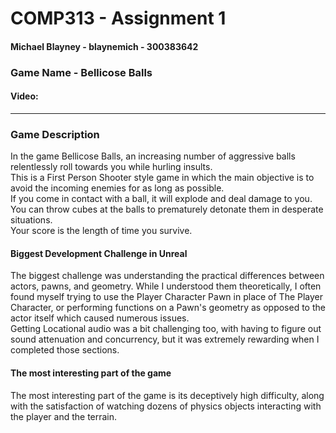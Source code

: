 # COMP313 - Assignment 1
#### Michael Blayney - blaynemich - 300383642
### Game Name - Bellicose Balls
#### Video:


***

### Game Description

In the game Bellicose Balls, an increasing number of aggressive balls relentlessly roll towards you while hurling insults. </br>
This is a First Person Shooter style game in which the main objective is to avoid the incoming enemies for as long as possible. </br>
If you come in contact with a ball, it will explode and deal damage to you. </br>
You can throw cubes at the balls to prematurely detonate them in desperate situations. </br>
Your score is the length of time you survive.

#### Biggest Development Challenge in Unreal
The biggest challenge was understanding the practical differences between actors, pawns, and geometry. While I understood them theoretically, I often found myself trying to use the Player Character Pawn in place of The Player Character, or performing functions on a Pawn's geometry as opposed to the actor itself which caused numerous issues. </br>
Getting Locational audio was a bit challenging too, with having to figure out sound attenuation and concurrency, but it was extremely rewarding when I completed those sections.


#### The most interesting part of the game
The most interesting part of the game is its deceptively high difficulty, along with the satisfaction of watching dozens of physics objects interacting with the player and the terrain.
